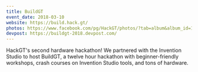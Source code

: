 ```yaml
---
title: BuildGT
event_date: 2018-03-10
website: https://build.hack.gt/
photos: https://www.facebook.com/pg/HackGT/photos/?tab=album&album_id=1284265668339943
devpost: https://buildgt-2018.devpost.com/
---
```


HackGT's second hardware hackathon! We partnered with the Invention Studio to host BuildGT, a twelve hour hackathon with beginner-friendly workshops, crash courses on Invention Studio tools, and tons of hardware. 